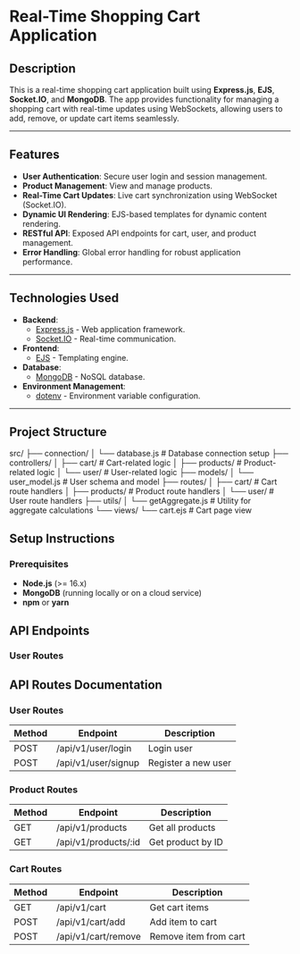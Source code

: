 # Real-Time Shopping Cart Application

## Description

This is a real-time shopping cart application built using **Express.js**, **EJS**, **Socket.IO**, and **MongoDB**. The app provides functionality for managing a shopping cart with real-time updates using WebSockets, allowing users to add, remove, or update cart items seamlessly.

---

## Features

- **User Authentication**: Secure user login and session management.
- **Product Management**: View and manage products.
- **Real-Time Cart Updates**: Live cart synchronization using WebSocket (Socket.IO).
- **Dynamic UI Rendering**: EJS-based templates for dynamic content rendering.
- **RESTful API**: Exposed API endpoints for cart, user, and product management.
- **Error Handling**: Global error handling for robust application performance.

---

## Technologies Used

- **Backend**: 
  - [Express.js](https://expressjs.com/) - Web application framework.
  - [Socket.IO](https://socket.io/) - Real-time communication.
- **Frontend**: 
  - [EJS](https://ejs.co/) - Templating engine.
- **Database**: 
  - [MongoDB](https://www.mongodb.com/) - NoSQL database.
- **Environment Management**:
  - [dotenv](https://www.npmjs.com/package/dotenv) - Environment variable configuration.

---

## Project Structure

src/
├── connection/
│   └── database.js         # Database connection setup
├── controllers/
│   ├── cart/               # Cart-related logic
│   ├── products/           # Product-related logic
│   └── user/               # User-related logic
├── models/
│   └── user_model.js       # User schema and model
├── routes/
│   ├── cart/               # Cart route handlers
│   ├── products/           # Product route handlers
│   └── user/               # User route handlers
├── utils/
│   └── getAggregate.js     # Utility for aggregate calculations
└── views/
    └── cart.ejs            # Cart page view


## Setup Instructions

### Prerequisites

- **Node.js** (>= 16.x)
- **MongoDB** (running locally or on a cloud service)
- **npm** or **yarn**

## API Endpoints
### User Routes
## API Routes Documentation

### User Routes

| Method | Endpoint           | Description         |
|--------|--------------------|---------------------|
| POST   | /api/v1/user/login | Login user          |
| POST   | /api/v1/user/signup| Register a new user |

### Product Routes

| Method | Endpoint                | Description        |
|--------|-------------------------|--------------------|
| GET    | /api/v1/products        | Get all products   |
| GET    | /api/v1/products/:id    | Get product by ID  |

### Cart Routes

| Method | Endpoint                | Description         |
|--------|-------------------------|---------------------|
| GET    | /api/v1/cart            | Get cart items      |
| POST   | /api/v1/cart/add        | Add item to cart    |
| POST   | /api/v1/cart/remove     | Remove item from cart|

